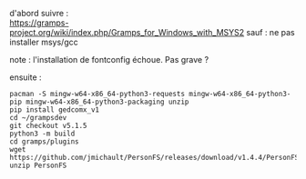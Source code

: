 
d'abord suivre :  
https://gramps-project.org/wiki/index.php/Gramps_for_Windows_with_MSYS2
sauf : ne pas installer msys/gcc

note : l'installation de fontconfig échoue. Pas grave ?  

ensuite :

```
pacman -S mingw-w64-x86_64-python3-requests mingw-w64-x86_64-python3-pip mingw-w64-x86_64-python3-packaging unzip
pip install gedcomx_v1
cd ~/grampsdev
git checkout v5.1.5
python3 -m build
cd gramps/plugins
wget https://github.com/jmichault/PersonFS/releases/download/v1.4.4/PersonFS.zip
unzip PersonFS
```
